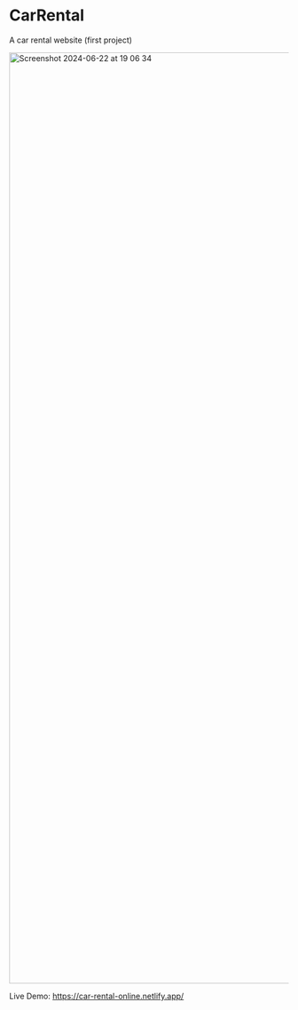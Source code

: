# CarRental
A car rental website (first project)

<img width="1680" alt="Screenshot 2024-06-22 at 19 06 34" src="https://github.com/mariamisaeva/CarRental/assets/142991068/1875abeb-eacf-414d-b7fe-d33e1e639039">



Live Demo: https://car-rental-online.netlify.app/
